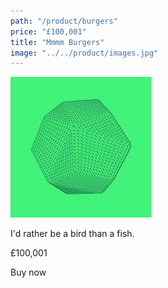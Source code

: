 ```yaml
---
path: "/product/burgers"
price: "£100,001"
title: "Mmmm Burgers"
image: "../../product/images.jpg"
---
```


<img alt="salt" src="./images.jpg" />

I'd rather be a bird than a fish.

£100,001

Buy now